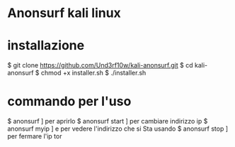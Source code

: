 # Anonsurf kali linux

# installazione

$ git clone https://github.com/Und3rf10w/kali-anonsurf.git
$ cd kali-anonsurf
$ chmod +x installer.sh
$ ./installer.sh

# commando per l'uso

$ anonsurf ] per aprirlo 
$ anonsurf start ] per cambiare indirizzo ip
$ anonsurf myip ] e per vedere l'indirizzo che si 
Sta usando
$ anonsurf stop ] per fermare l'ip tor
